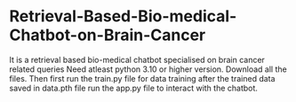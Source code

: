 # Retrieval-Based-Bio-medical-Chatbot-on-Brain-Cancer
It is a retrieval based bio-medical chatbot specialised on brain cancer related queries
Need atleast python 3.10 or higher version. Download all the files. Then first run the train.py file for data training after the trained data saved in data.pth file run the app.py file to interact with the chatbot.

